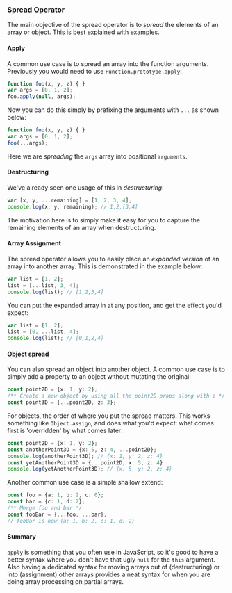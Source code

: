 ### Spread Operator

The main objective of the spread operator is to *spread* the elements of an array or object. This is best explained with examples.

#### Apply
A common use case is to spread an array into the function arguments. Previously you would need to use `Function.prototype.apply`:

```typescript
function foo(x, y, z) { }
var args = [0, 1, 2];
foo.apply(null, args);
```

Now you can do this simply by prefixing the arguments with `...` as shown below:

```typescript
function foo(x, y, z) { }
var args = [0, 1, 2];
foo(...args);
```

Here we are *spreading* the `args` array into positional `arguments`.

#### Destructuring
We've already seen one usage of this in *destructuring*:

```typescript
var [x, y, ...remaining] = [1, 2, 3, 4];
console.log(x, y, remaining); // 1,2,[3,4]
```
The motivation here is to simply make it easy for you to capture the remaining elements of an array when destructuring.

#### Array Assignment
The spread operator allows you to easily place an *expanded version* of an array into another array. This is demonstrated in the example below:

```typescript
var list = [1, 2];
list = [...list, 3, 4];
console.log(list); // [1,2,3,4]
```

You can put the expanded array in at any position, and get the effect you'd expect:

```typescript
var list = [1, 2];
list = [0, ...list, 4];
console.log(list); // [0,1,2,4]
```

#### Object spread
You can also spread an object into another object. A common use case is to simply add a property to an object without mutating the original:

```typescript
const point2D = {x: 1, y: 2};
/** Create a new object by using all the point2D props along with z */
const point3D = {...point2D, z: 3};
```

For objects, the order of where you put the spread matters.  This works something like `Object.assign`, and does what you'd expect: what comes first is 'overridden' by what comes later:

```typescript
const point2D = {x: 1, y: 2};
const anotherPoint3D = {x: 5, z: 4, ...point2D};
console.log(anotherPoint3D); // {x: 1, y: 2, z: 4}
const yetAnotherPoint3D = {...point2D, x: 5, z: 4}
console.log(yetAnotherPoint3D); // {x: 5, y: 2, z: 4}
```

Another common use case is a simple shallow extend:

```typescript
const foo = {a: 1, b: 2, c: 0};
const bar = {c: 1, d: 2};
/** Merge foo and bar */
const fooBar = {...foo, ...bar};
// fooBar is now {a: 1, b: 2, c: 1, d: 2}
```

#### Summary
`apply` is something that you often use in JavaScript, so it's good to have a better syntax where you don't have that ugly `null` for the `this` argument. Also having a dedicated syntax for moving arrays out of (destructuring) or into (assignment) other arrays provides a neat syntax for when you are doing array processing on partial arrays.


[](https://github.com/Microsoft/TypeScript/pull/1931)
